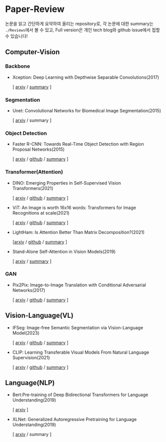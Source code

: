 # Paper-Review
논문을 읽고 간단하게 요약하여 올리는 repository로, 각 논문에 대한 summary는 `./Reviews`에서 볼 수 있고, Full version은 개인 tech blog와 github issue에서 접할 수 있습니다!

## Computer-Vision
### Backbone
- Xception: Deep Learning with Depthwise Separable Convolutions(2017)

  [ [arxiv](https://arxiv.org/abs/1610.02357) / [summary](https://github.com/Saerom-Park/Paper-Review/blob/master/Reviews/22.03.28%20Xception%3A%20Deep%20Learning%20with%20Depthwise%20Separable%20Convolutions.md) ]

### Segmentation
- Unet: Convolutional Networks for Biomedical Image Segmentation(2015)

  [ [arxiv](https://arxiv.org/abs/1505.04597) / summary ]

### Object Detection
- Faster R-CNN: Towards Real-Time Object Detection with Region Proposal Networks(2015)

  [ [arxiv](https://arxiv.org/abs/1506.01497) / [github](https://github.com/rbgirshick/py-faster-rcnn) / [summary](https://github.com/Saerom-Park/Paper-Review/blob/master/Reviews/22.03.28%20Faster%20R-CNN%3A%20Towards%20Real-Time%20Object%20Detection%20with%20Region%20Proposal%20Networks.md) ]

### Transformer(Attention)
- DINO: Emerging Properties in Self-Supervised Vision Transformers(2021)

  [ [arxiv](https://arxiv.org/abs/2104.14294) / [github](https://github.com/facebookresearch/dino) / [summary](https://github.com/Saerom-Park/Paper-Review/blob/master/Reviews/22.08.18%20Emerging%20Properties%20in%20Self-Supervised%20Vision%20Transformers.md) ]
  
- ViT: An Image is worth 16x16 words: Transformers for Image Recognitions at scale(2021)

  [ [arxiv](https://arxiv.org/abs/2010.11929) / [github](https://github.com/lucidrains/vit-pytorch) / [summary](https://github.com/Saerom-Park/Paper-Review/blob/master/Reviews/22.08.11%20ViT%3A%20An%20Image%20is%20worth%2016x16%20words%3A%20Transformers%20for%20Image%20Recognitions%20at%20scale.md) ]
  
- LightHam: Is Attention Better Than Matrix Decomposition?(2021)

  [[arxiv](https://arxiv.org/abs/2109.04553) / [github](https://github.com/Gsunshine/Enjoy-Hamburger) / [summary](https://github.com/Saerom-Park/Paper-Review/blob/master/Reviews/23.04.19%20Is%20Attention%20Better%20Than%20Matrix%20Decomposition%3F.md) ]

- Stand-Alone Self-Attention in Vision Models(2019)

  [ [arxiv](https://arxiv.org/abs/1906.05909) / [summary](https://github.com/Saerom-Park/Paper-Review/blob/master/Reviews/22.10.20%20Stand-Alone%20Self-Attention%20in%20Vision%20Models.md) ]

### GAN
- Pix2Pix: Image-to-Image Translation with Conditional Adversarial Networks(2017)

  [ [arxiv](https://arxiv.org/abs/1611.07004) / [github](https://github.com/phillipi/pix2pix) / [summary](https://github.com/Saerom-Park/Paper-Review/blob/master/Reviews/23.07.17%20Image-to-Image%20Translation%20with%20Conditional%20Adversarial%20Networks.md) ]

## Vision-Language(VL)
- IFSeg: Image-free Semantic Segmentation via Vision-Language Model(2023)

  [ [arxiv](https://arxiv.org/abs/2303.14396) / [github](https://github.com/alinlab/ifseg) / [summary](https://github.com/Saerom-Park/Paper-Review/blob/master/Reviews/23.07.28%20IFSeg%3A%20Image-Free%20Semantic%20Segmentation%20via%20Vision-Language%20Model.md) ]
  
- CLIP: Learning Transferable Visual Models From Natural Language Supervision(2021)

  [ [arxiv](https://arxiv.org/abs/2103.00020) / [github](https://github.com/openai/CLIP) / [summary](https://github.com/Saerom-Park/Paper-Review/blob/master/Reviews/23.07.08%20Learning%20Transferable%20Visual%20Models%20From%20Natural%20Language%20Supervision.md) ]


## Language(NLP)
- Bert:Pre-training of Deep Bidirectional Transformers for Language Understanding(2019)

  [ [arxiv](https://arxiv.org/abs/1810.04805) ]
  
- XLNet: Generalized Autoregressive Pretraining for Language Understanding(2019)

  [ [arxiv](https://arxiv.org/abs/1906.08237) / summary ]
